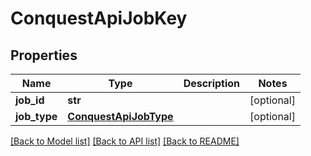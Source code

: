 # ConquestApiJobKey

## Properties
Name | Type | Description | Notes
------------ | ------------- | ------------- | -------------
**job_id** | **str** |  | [optional] 
**job_type** | [**ConquestApiJobType**](ConquestApiJobType.md) |  | [optional] 

[[Back to Model list]](../README.md#documentation-for-models) [[Back to API list]](../README.md#documentation-for-api-endpoints) [[Back to README]](../README.md)


